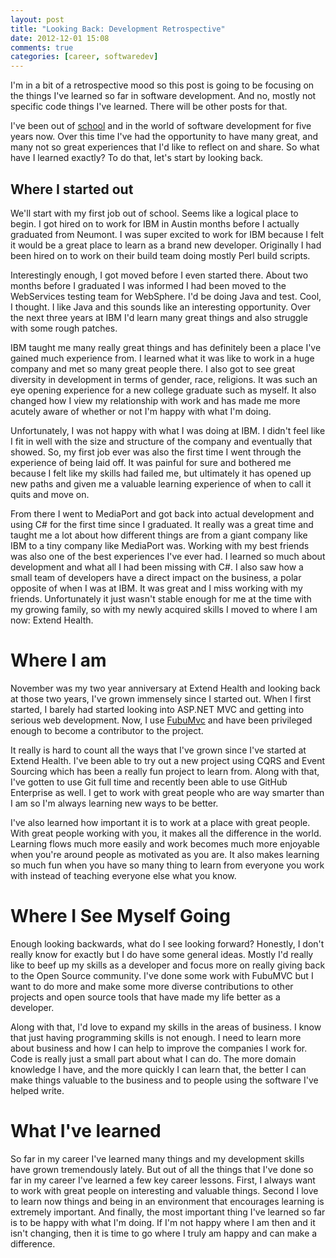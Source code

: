 ```yaml
---
layout: post
title: "Looking Back: Development Retrospective"
date: 2012-12-01 15:08
comments: true
categories: [career, softwaredev]
---
```


I'm in a bit of a retrospective mood so this post is going to be focusing on
the things I've learned so far in software development. And no, mostly not
specific code things I've learned. There will be other posts for that.

I've been out of [school](http://neumont.edu) and in the world of software
development for five years now. Over this time I've had the opportunity to have
many great, and many not so great experiences that I'd like to reflect on and
share. So what have I learned exactly? To do that, let's start by looking back.

## Where I started out

We'll start with my first job out of school. Seems like a logical place to
begin. I got hired on to work for IBM in Austin months before I actually
graduated from Neumont. I was super excited to work for IBM because I felt it
would be a great place to learn as a brand new developer. Originally I had been
hired on to work on their build team doing mostly Perl build scripts.

Interestingly enough, I got moved before I even started there. About two
months before I graduated I was informed I had been moved to the WebServices
testing team for WebSphere. I'd be doing Java and test. Cool, I thought. I
like Java and this sounds like an interesting opportunity. Over the next three
years at IBM I'd learn many great things and also struggle with some rough
patches.

IBM taught me many really great things and has definitely been a place I've
gained much experience from. I learned what it was like to work in a huge
company and met so many great people there. I also got to see great diversity
in development in terms of gender, race, religions. It was such an eye opening
experience for a new college graduate such as myself. It also changed how I
view my relationship with work and has made me more acutely aware of whether
or not I'm happy with what I'm doing.

Unfortunately, I was not happy with what I was doing at IBM. I didn't feel
like I fit in well with the size and structure of the company and eventually
that showed. So, my first job ever was also the first time I went through the
experience of being laid off. It was painful for sure and bothered me because
I felt like my skills had failed me, but ultimately it has opened up new paths
and given me a valuable learning experience of when to call it quits and move
on.

From there I went to MediaPort and got back into actual development and using
C# for the first time since I graduated. It really was a great time and taught
me a lot about how different things are from a giant company like IBM to a
tiny company like MediaPort was. Working with my best friends was also one of
the best experiences I've ever had. I learned so much about development and
what all I had been missing with C#. I also saw how a small team of developers
have a direct impact on the business, a polar opposite of when I was at IBM.
It was great and I miss working with my friends. Unfortunately it just wasn't
stable enough for me at the time with my growing family, so with my newly
acquired skills I moved to where I am now: Extend Health.

# Where I am

November was my two year anniversary at Extend Health and looking back at
those two years, I've grown immensely since I started out. When I first
started, I barely had started looking into ASP.NET MVC and getting into
serious web development. Now, I use [FubuMvc](http://fubu-project.org) and
have been privileged enough to become a contributor to the project.

It really is hard to count all the ways that I've grown since I've started at
Extend Health. I've been able to try out a new project using CQRS and Event
Sourcing which has been a really fun project to learn from. Along with that,
I've gotten to use Git full time and recently been able to use GitHub
Enterprise as well. I get to work with great people who are way smarter than I
am so I'm always learning new ways to be better.

I've also learned how important it is to work at a place with great people.
With great people working with you, it makes all the difference in the world.
Learning flows much more easily and work becomes much more enjoyable when
you're around people as motivated as you are. It also makes learning so much
fun when you have so many thing to learn from everyone you work with instead
of teaching everyone else what you know.

# Where I See Myself Going

Enough looking backwards, what do I see looking forward? Honestly, I don't
really know for exactly but I do have some general ideas. Mostly I'd really
like to beef up my skills as a developer and focus more on really giving back
to the Open Source community. I've done some work with FubuMVC but I want to
do more and make some more diverse contributions to other projects and open
source tools that have made my life better as a developer.

Along with that, I'd love to expand my skills in the areas of business. I know
that just having programming skills is not enough. I need to learn more about
business and how I can help to improve the companies I work for. Code is
really just a small part about what I can do. The more domain knowledge I
have, and the more quickly I can learn that, the better I can make things
valuable to the business and to people using the software I've helped write.

# What I've learned

So far in my career I've learned many things and my development skills have
grown tremendously lately. But out of all the things that I've done so far in
my career I've learned a few key career lessons. First, I always want to work
with great people on interesting and valuable things. Second I love to learn
now things and being in an environment that encourages learning is extremely
important. And finally, the most important thing I've learned so far is to be
happy with what I'm doing. If I'm not happy where I am then and it isn't
changing, then it is time to go where I truly am happy and can make a
difference.
